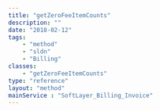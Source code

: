 ```yaml
---
title: "getZeroFeeItemCounts"
description: ""
date: "2018-02-12"
tags:
    - "method"
    - "sldn"
    - "Billing"
classes:
    - "getZeroFeeItemCounts"
type: "reference"
layout: "method"
mainService : "SoftLayer_Billing_Invoice"
---
```

